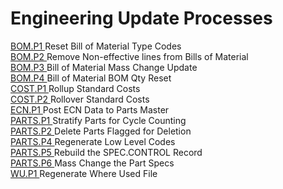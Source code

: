 # Engineering Update Processes

<PageHeader />

[ BOM.P1 ](BOM-P1/README.md) Reset Bill of Material Type Codes   
[ BOM.P2 ](BOM-P2/README.md) Remove Non-effective lines from Bills of Material   
[ BOM.P3 ](BOM-P3/README.md) Bill of Material Mass Change Update   
[ BOM.P4 ](BOM-P4/README.md) Bill of Material BOM Qty Reset   
[ COST.P1 ](COST-P1/README.md) Rollup Standard Costs   
[ COST.P2 ](COST-P2/README.md) Rollover Standard Costs   
[ ECN.P1 ](ECN-P1/README.md) Post ECN Data to Parts Master   
[ PARTS.P1 ](PARTS-P1/README.md) Stratify Parts for Cycle Counting   
[ PARTS.P2 ](PARTS-P2/README.md) Delete Parts Flagged for Deletion   
[ PARTS.P4 ](PARTS-P4/README.md) Regenerate Low Level Codes   
[ PARTS.P5 ](PARTS-P5/README.md) Rebuild the SPEC.CONTROL Record   
[ PARTS.P6 ](PARTS-P6/README.md) Mass Change the Part Specs   
[ WU.P1 ](WU-P1/README.md) Regenerate Where Used File   
  
<badge text= "Version 8.10.57" vertical="middle" />

<PageFooter />
